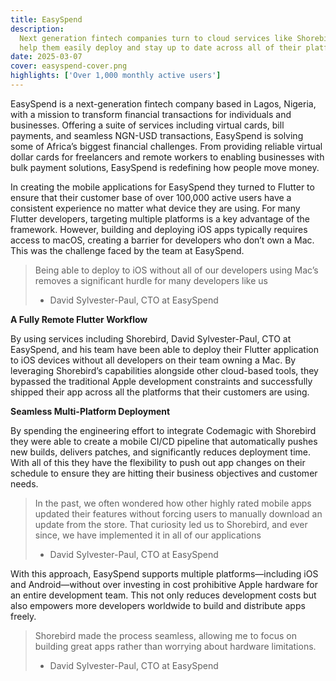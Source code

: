 ```yaml
---
title: EasySpend
description:
  Next generation fintech companies turn to cloud services like Shorebird to
  help them easily deploy and stay up to date across all of their platforms.
date: 2025-03-07
cover: easyspend-cover.png
highlights: ['Over 1,000 monthly active users']
---
```


<!-- cSpell:ignore easyspend -->

EasySpend is a next-generation fintech company based in Lagos, Nigeria, with a
mission to transform financial transactions for individuals and businesses.
Offering a suite of services including virtual cards, bill payments, and
seamless NGN-USD transactions, EasySpend is solving some of Africa’s biggest
financial challenges. From providing reliable virtual dollar cards for
freelancers and remote workers to enabling businesses with bulk payment
solutions, EasySpend is redefining how people move money.

In creating the mobile applications for EasySpend they turned to Flutter to
ensure that their customer base of over 100,000 active users have a consistent
experience no matter what device they are using. For many Flutter developers,
targeting multiple platforms is a key advantage of the framework. However,
building and deploying iOS apps typically requires access to macOS, creating a
barrier for developers who don’t own a Mac. This was the challenge faced by the
team at EasySpend.

> Being able to deploy to iOS without all of our developers using Mac’s removes
> a significant hurdle for many developers like us
>
> - David Sylvester-Paul, CTO at EasySpend

**A Fully Remote Flutter Workflow**

By using services including Shorebird, David Sylvester-Paul, CTO at EasySpend,
and his team have been able to deploy their Flutter application to iOS devices
without all developers on their team owning a Mac. By leveraging Shorebird’s
capabilities alongside other cloud-based tools, they bypassed the traditional
Apple development constraints and successfully shipped their app across all the
platforms that their customers are using.

**Seamless Multi-Platform Deployment**

By spending the engineering effort to integrate Codemagic with Shorebird they
were able to create a mobile CI/CD pipeline that automatically pushes new
builds, delivers patches, and significantly reduces deployment time. With all of
this they have the flexibility to push out app changes on their schedule to
ensure they are hitting their business objectives and customer needs.

> In the past, we often wondered how other highly rated mobile apps updated
> their features without forcing users to manually download an update from the
> store. That curiosity led us to Shorebird, and ever since, we have implemented
> it in all of our applications
>
> - David Sylvester-Paul, CTO at EasySpend

With this approach, EasySpend supports multiple platforms—including iOS and
Android—without over investing in cost prohibitive Apple hardware for an entire
development team. This not only reduces development costs but also empowers more
developers worldwide to build and distribute apps freely.

> Shorebird made the process seamless, allowing me to focus on building great
> apps rather than worrying about hardware limitations.
>
> - David Sylvester-Paul, CTO at EasySpend
